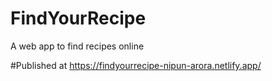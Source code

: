 # FindYourRecipe
A web app to find recipes online

#Published at 
https://findyourrecipe-nipun-arora.netlify.app/
